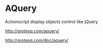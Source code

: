 AQuery
======

Actionscript display objects control like jQuery

http://grotesq.com/aquery/

http://grotesq.com/doc/aquery/